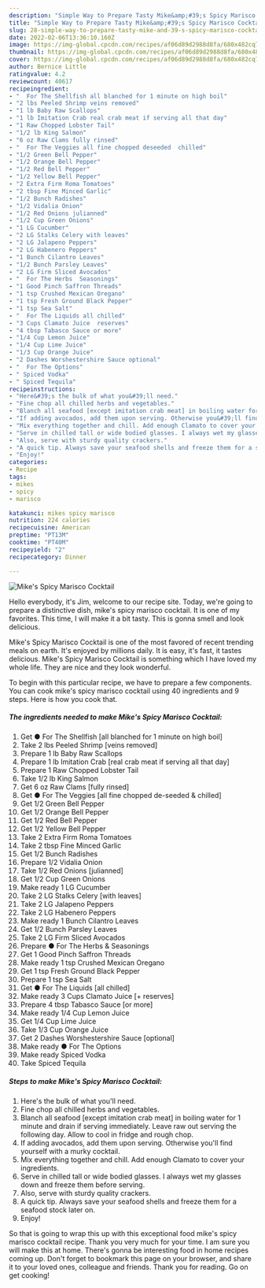 ```yaml
---
description: "Simple Way to Prepare Tasty Mike&amp;#39;s Spicy Marisco Cocktail"
title: "Simple Way to Prepare Tasty Mike&amp;#39;s Spicy Marisco Cocktail"
slug: 28-simple-way-to-prepare-tasty-mike-and-39-s-spicy-marisco-cocktail
date: 2022-02-06T13:36:10.160Z
image: https://img-global.cpcdn.com/recipes/af06d89d2988d8fa/680x482cq70/mikes-spicy-marisco-cocktail-recipe-main-photo.jpg
thumbnail: https://img-global.cpcdn.com/recipes/af06d89d2988d8fa/680x482cq70/mikes-spicy-marisco-cocktail-recipe-main-photo.jpg
cover: https://img-global.cpcdn.com/recipes/af06d89d2988d8fa/680x482cq70/mikes-spicy-marisco-cocktail-recipe-main-photo.jpg
author: Bernice Little
ratingvalue: 4.2
reviewcount: 40617
recipeingredient:
- "  For The Shellfish all blanched for 1 minute on high boil"
- "2 lbs Peeled Shrimp veins removed"
- "1 lb Baby Raw Scallops"
- "1 lb Imitation Crab real crab meat if serving all that day"
- "1 Raw Chopped Lobster Tail"
- "1/2 lb King Salmon"
- "6 oz Raw Clams fully rinsed"
- "  For The Veggies all fine chopped deseeded  chilled"
- "1/2 Green Bell Pepper"
- "1/2 Orange Bell Pepper"
- "1/2 Red Bell Pepper"
- "1/2 Yellow Bell Pepper"
- "2 Extra Firm Roma Tomatoes"
- "2 tbsp Fine Minced Garlic"
- "1/2 Bunch Radishes"
- "1/2 Vidalia Onion"
- "1/2 Red Onions julianned"
- "1/2 Cup Green Onions"
- "1 LG Cucumber"
- "2 LG Stalks Celery with leaves"
- "2 LG Jalapeno Peppers"
- "2 LG Habenero Peppers"
- "1 Bunch Cilantro Leaves"
- "1/2 Bunch Parsley Leaves"
- "2 LG Firm Sliced Avocados"
- "  For The Herbs  Seasonings"
- "1 Good Pinch Saffron Threads"
- "1 tsp Crushed Mexican Oregano"
- "1 tsp Fresh Ground Black Pepper"
- "1 tsp Sea Salt"
- "  For The Liquids all chilled"
- "3 Cups Clamato Juice  reserves"
- "4 tbsp Tabasco Sauce or more"
- "1/4 Cup Lemon Juice"
- "1/4 Cup Lime Juice"
- "1/3 Cup Orange Juice"
- "2 Dashes Worshestershire Sauce optional"
- "  For The Options"
- " Spiced Vodka"
- " Spiced Tequila"
recipeinstructions:
- "Here&#39;s the bulk of what you&#39;ll need."
- "Fine chop all chilled herbs and vegetables."
- "Blanch all seafood [except imitation crab meat] in boiling water for 1 minute and drain if serving immediately. Leave raw out serving the following day. Allow to cool in fridge and rough chop."
- "If adding avocados, add them upon serving. Otherwise you&#39;ll find yourself with a murky cocktail."
- "Mix everything together and chill. Add enough Clamato to cover your ingredients."
- "Serve in chilled tall or wide bodied glasses. I always wet my glasses down and freeze them before serving."
- "Also, serve with sturdy quality crackers."
- "A quick tip. Always save your seafood shells and freeze them for a seafood stock later on."
- "Enjoy!"
categories:
- Recipe
tags:
- mikes
- spicy
- marisco

katakunci: mikes spicy marisco 
nutrition: 224 calories
recipecuisine: American
preptime: "PT13M"
cooktime: "PT40M"
recipeyield: "2"
recipecategory: Dinner

---
```



![Mike&#39;s Spicy Marisco Cocktail](https://img-global.cpcdn.com/recipes/af06d89d2988d8fa/680x482cq70/mikes-spicy-marisco-cocktail-recipe-main-photo.jpg)

Hello everybody, it's Jim, welcome to our recipe site. Today, we're going to prepare a distinctive dish, mike&#39;s spicy marisco cocktail. It is one of my favorites. This time, I will make it a bit tasty. This is gonna smell and look delicious.

Mike&#39;s Spicy Marisco Cocktail is one of the most favored of recent trending meals on earth. It's enjoyed by millions daily. It is easy, it's fast, it tastes delicious. Mike&#39;s Spicy Marisco Cocktail is something which I have loved my whole life. They are nice and they look wonderful.




To begin with this particular recipe, we have to prepare a few components. You can cook mike&#39;s spicy marisco cocktail using 40 ingredients and 9 steps. Here is how you cook that.

<!--inarticleads1-->

##### The ingredients needed to make Mike&#39;s Spicy Marisco Cocktail:

1. Get  ● For The Shellfish [all blanched for 1 minute on high boil]
1. Take 2 lbs Peeled Shrimp [veins removed]
1. Prepare 1 lb Baby Raw Scallops
1. Prepare 1 lb Imitation Crab [real crab meat if serving all that day]
1. Prepare 1 Raw Chopped Lobster Tail
1. Take 1/2 lb King Salmon
1. Get 6 oz Raw Clams [fully rinsed]
1. Get  ● For The Veggies [all fine chopped de-seeded &amp; chilled]
1. Get 1/2 Green Bell Pepper
1. Get 1/2 Orange Bell Pepper
1. Get 1/2 Red Bell Pepper
1. Get 1/2 Yellow Bell Pepper
1. Take 2 Extra Firm Roma Tomatoes
1. Take 2 tbsp Fine Minced Garlic
1. Get 1/2 Bunch Radishes
1. Prepare 1/2 Vidalia Onion
1. Take 1/2 Red Onions [julianned]
1. Get 1/2 Cup Green Onions
1. Make ready 1 LG Cucumber
1. Take 2 LG Stalks Celery [with leaves]
1. Take 2 LG Jalapeno Peppers
1. Take 2 LG Habenero Peppers
1. Make ready 1 Bunch Cilantro Leaves
1. Get 1/2 Bunch Parsley Leaves
1. Take 2 LG Firm Sliced Avocados
1. Prepare  ● For The Herbs &amp; Seasonings
1. Get 1 Good Pinch Saffron Threads
1. Make ready 1 tsp Crushed Mexican Oregano
1. Get 1 tsp Fresh Ground Black Pepper
1. Prepare 1 tsp Sea Salt
1. Get  ● For The Liquids [all chilled]
1. Make ready 3 Cups Clamato Juice [+ reserves]
1. Prepare 4 tbsp Tabasco Sauce [or more]
1. Make ready 1/4 Cup Lemon Juice
1. Get 1/4 Cup Lime Juice
1. Take 1/3 Cup Orange Juice
1. Get 2 Dashes Worshestershire Sauce [optional]
1. Make ready  ● For The Options
1. Make ready  Spiced Vodka
1. Take  Spiced Tequila




<!--inarticleads2-->

##### Steps to make Mike&#39;s Spicy Marisco Cocktail:

1. Here&#39;s the bulk of what you&#39;ll need.
1. Fine chop all chilled herbs and vegetables.
1. Blanch all seafood [except imitation crab meat] in boiling water for 1 minute and drain if serving immediately. Leave raw out serving the following day. Allow to cool in fridge and rough chop.
1. If adding avocados, add them upon serving. Otherwise you&#39;ll find yourself with a murky cocktail.
1. Mix everything together and chill. Add enough Clamato to cover your ingredients.
1. Serve in chilled tall or wide bodied glasses. I always wet my glasses down and freeze them before serving.
1. Also, serve with sturdy quality crackers.
1. A quick tip. Always save your seafood shells and freeze them for a seafood stock later on.
1. Enjoy!




So that is going to wrap this up with this exceptional food mike&#39;s spicy marisco cocktail recipe. Thank you very much for your time. I am sure you will make this at home. There's gonna be interesting food in home recipes coming up. Don't forget to bookmark this page on your browser, and share it to your loved ones, colleague and friends. Thank you for reading. Go on get cooking!
